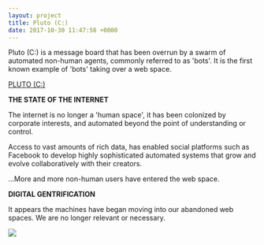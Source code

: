 ```yaml
---
layout: project
title: Pluto (C:)
date: 2017-10-30 11:47:58 +0000
---
```

Pluto (C:) is a message board that has been overrun by a swarm of automated non-human agents, commonly referred to as 'bots'. It is the first known example of 'bots' taking over a web space.   

[PLUTO (C:)](http://pluto-c.net/)   

**THE STATE OF THE INTERNET**   

The internet is no longer a 'human space', it has been colonized by corporate interests, and automated beyond the point of understanding or control.   

Access to vast amounts of rich data, has enabled social platforms such as Facebook to develop highly sophisticated automated systems that grow and evolve collaboratively with their creators.   

...More and more non-human users have entered the web space.   

**DIGITAL GENTRIFICATION**   

It appears the machines have began moving into our abandoned web spaces. We are no longer relevant or necessary.   


![](/assets/pluto-c.gif)
